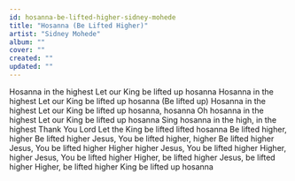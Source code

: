 ```yaml
---
id: hosanna-be-lifted-higher-sidney-mohede
title: "Hosanna (Be Lifted Higher)"
artist: "Sidney Mohede"
album: ""
cover: ""
created: ""
updated: ""
---
```


Hosanna in the highest
Let our King be lifted up hosanna
Hosanna in the highest
Let our King be lifted up hosanna
(Be lifted up)
Hosanna in the highest
Let our King be lifted up hosanna, hosanna
Oh hosanna in the highest
Let our King be lifted up hosanna
Sing hosanna in the high, in the highest
Thank You Lord
Let the King be lifted lifted hosanna
Be lifted higher, higher
Be lifted higher
Jesus, You be lifted higher, higher
Be lifted higher
Jesus, You be lifted higher
Higher higher
Jesus, You be lifted higher
Higher, higher
Jesus, You be lifted higher
Higher, be lifted higher
Jesus, be lifted higher
Higher, be lifted higher
King be lifted up hosanna